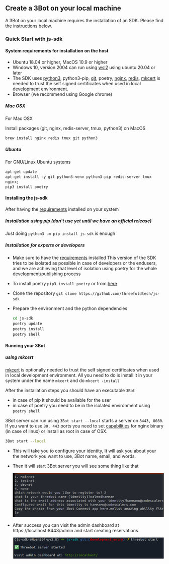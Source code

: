 
## Create a 3Bot on your local machine

A 3Bot on your local machine requires the installation of an SDK. Please find the instructions below. 

### Quick Start with js-sdk

#### System requirements for installation on the host

- Ubuntu 18.04 or higher, MacOS 10.9 or higher
- Windows 10, version 2004 can run using [wsl2](https://docs.microsoft.com/en-us/windows/wsl/wsl2-index) using ubuntu 20.04 or later
- The SDK uses  [python3](python.org), python3-pip, [git](https://git-scm.com), poetry, [nginx](https://www.nginx.com), [redis](https://redis.io), [mkcert](https://github.com/FiloSottile/mkcert) is needed to trust the self signed certificates when used in local development environment.
- Browser (we recommend using Google chrome)

##### Mac OSX
For Mac OSX 

Install packages (git, nginx, redis-server, tmux, python3) on MacOS
  ```
  brew install nginx redis tmux git python3
  ```


##### Ubuntu

For GNU/Linux Ubuntu systems
  ```
  apt-get update
  apt-get install -y git python3-venv python3-pip redis-server tmux nginx;
  pip3 install poetry
  ```
  
#### Installing the js-sdk

After having the [requirements](https://github.com/threefoldtech/js-sdk/blob/development/docs/wiki/quick_start.md#system-requirements-for-installation-on-the-host) installed on your system 

##### Installation using pip (don't use yet until we have an official release)

Just doing `python3 -m pip install js-sdk` is enough

##### Installation for experts or developers

- Make sure to have the [requirements](https://github.com/threefoldtech/js-sdk/blob/development/docs/wiki/quick_start.md#system-requirements-for-installation-on-the-host) installed 
This version of the SDK tries to be isolated as possible in case of developers or the endusers, and we are achieving that level of isolation using poetry for the whole development/publishing process

- To install poetry `pip3 install poetry` or from [here](https://python-poetry.org/docs/#installation)
- Clone the repository `git clone https://github.com/threefoldtech/js-sdk`
- Prepare the environment and the python dependencies

  ```bash
  cd js-sdk
  poetry update
  poetry install
  poetry shell
  ```

#### Running your 3Bot

##### using mkcert
[mkcert](https://github.com/FiloSottile/mkcert) is optionally needed to trust the self signed certificates when used in local development environment. All you need to do is install it in your system under the name `mkcert` and do `mkcert -install`

After the installation steps you should have an executable `3Bot`

- in case of pip it should be available for the user
- in case of poetry you need to be in the isolated environment using `poetry shell`

3Bot server can run using `3Bot start --local` starts a server on `8443, 8080`. If you want to use `80, 443` ports you need to set [capabilities](running_3bot.md) for nginx binary (in case of linux) or install as root in case of OSX.

  ```bash
  3Bot start --local
  ```

- This will take you to configure your identity, It will ask you about your the network you want to use, 3Bot name, email, and words.

- Then it will start 3Bot server you will see some thing like that

  ![configure](./img/identity_new.png)

- After success you can visit the admin dashboard at https://localhost:8443/admin and start creating reservations

  ![configure](./img/success.png)
